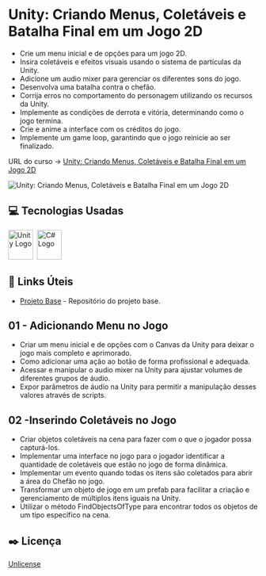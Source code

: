 # Unity: Criando Menus, Coletáveis e Batalha Final em um Jogo 2D

* Crie um menu inicial e de opções para um jogo 2D.
* Insira coletáveis e efeitos visuais usando o sistema de partículas da Unity.
* Adicione um audio mixer para gerenciar os diferentes sons do jogo.
* Desenvolva uma batalha contra o chefão.
* Corrija erros no comportamento do personagem utilizando os recursos da Unity.
* Implemente as condições de derrota e vitória, determinando como o jogo termina.
* Crie e anime a interface com os créditos do jogo.
* Implemente um game loop, garantindo que o jogo reinicie ao ser finalizado.

URL do curso -> [Unity: Criando Menus, Coletáveis e Batalha Final em um Jogo 2D](https://cursos.alura.com.br/course/unity-criando-menus-coletaveis-batalha-final-jogo-2d)

![Unity: Criando Menus, Coletáveis e Batalha Final em um Jogo 2D](https://www.alura.com.br/assets/api/share/curso-unity-criando-menus-coletaveis-batalha-final-jogo-2d.png)

## :computer: Tecnologias Usadas
<div>
    <img alt="Unity Logo" height="60" width="50" src="https://raw.githubusercontent.com/get-icon/geticon/fc0f660daee147afb4a56c64e12bde6486b73e39/icons/unity.svg" />&nbsp;
    <img alt="C# Logo" height="60" width="50" src="https://raw.githubusercontent.com/get-icon/geticon/fc0f660daee147afb4a56c64e12bde6486b73e39/icons/c-sharp.svg" />&nbsp;
</div>

## &#x1F517; Links Úteis
* [Projeto Base](https://github.com/gustavo-martins-pereira/Unity-Criando_um_Jogo_Metroidvania_2D) - Repositório do projeto base.

## 01 - Adicionando Menu no Jogo
* Criar um menu inicial e de opções com o Canvas da Unity para deixar o jogo mais completo e aprimorado.
* Como adicionar uma ação ao botão de forma profissional e adequada.
* Acessar e manipular o audio mixer na Unity para ajustar volumes de diferentes grupos de áudio.
* Expor parâmetros de áudio na Unity para permitir a manipulação desses valores através de scripts.

## 02 -Inserindo Coletáveis no Jogo
* Criar objetos coletáveis na cena para fazer com o que o jogador possa capturá-los.
* Implementar uma interface no jogo para o jogador identificar a quantidade de coletáveis que estão no jogo de forma dinâmica.
* Implementar um evento quando todas os itens são coletados para abrir a área do Chefão no jogo.
* Transformar um objeto de jogo em um prefab para facilitar a criação e gerenciamento de múltiplos itens iguais na Unity.
* Utilizar o método FindObjectsOfType para encontrar todos os objetos de um tipo específico na cena.

## :black_nib: Licença
[Unlicense](https://unlicense.org)
